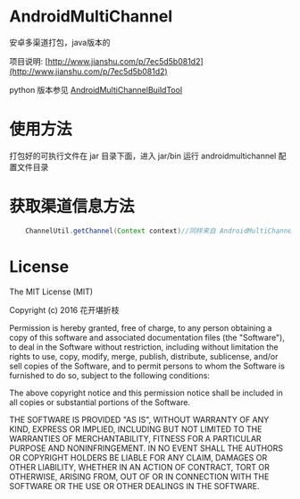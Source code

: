 # AndroidMultiChannel
安卓多渠道打包，java版本的

项目说明: [http://www.jianshu.com/p/7ec5d5b081d2](http://www.jianshu.com/p/7ec5d5b081d2)

python 版本参见 [AndroidMultiChannelBuildTool](https://github.com/GavinCT/AndroidMultiChannelBuildTool)

# 使用方法

打包好的可执行文件在 jar 目录下面，进入 jar/bin 运行  androidmultichannel 配置文件目录


# 获取渠道信息方法

```java
    ChannelUtil.getChannel(Context context)//同样来自 AndroidMultiChannelBuildTool
```



# License

The MIT License (MIT)

Copyright (c) 2016 花开堪折枝

Permission is hereby granted, free of charge, to any person obtaining a copy
of this software and associated documentation files (the "Software"), to deal
in the Software without restriction, including without limitation the rights
to use, copy, modify, merge, publish, distribute, sublicense, and/or sell
copies of the Software, and to permit persons to whom the Software is
furnished to do so, subject to the following conditions:

The above copyright notice and this permission notice shall be included in all
copies or substantial portions of the Software.

THE SOFTWARE IS PROVIDED "AS IS", WITHOUT WARRANTY OF ANY KIND, EXPRESS OR
IMPLIED, INCLUDING BUT NOT LIMITED TO THE WARRANTIES OF MERCHANTABILITY,
FITNESS FOR A PARTICULAR PURPOSE AND NONINFRINGEMENT. IN NO EVENT SHALL THE
AUTHORS OR COPYRIGHT HOLDERS BE LIABLE FOR ANY CLAIM, DAMAGES OR OTHER
LIABILITY, WHETHER IN AN ACTION OF CONTRACT, TORT OR OTHERWISE, ARISING FROM,
OUT OF OR IN CONNECTION WITH THE SOFTWARE OR THE USE OR OTHER DEALINGS IN THE
SOFTWARE.

